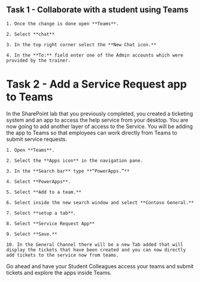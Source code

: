 ## Task 1 - Collaborate with a student using Teams

	1. Once the change is done open **Teams**.

	2. Select **chat**

	3. In the top right corner select the **New Chat icon.**

	4. In the **To:** field enter one of the Admin accounts which were provided by the trainer.

 

 

# Task 2 - Add a Service Request app to Teams

In the SharePoint lab that you previously completed, you created a ticketing system and an app to access the help service from your desktop. You are now going to add another layer of access to the Service. You will be adding the app to Teams so that employees can work directly from Teams to submit service requests.

 

	1. Open **Teams**.

	2. Select the **Apps icon** in the navigation pane. 

	3. In the **Search bar** type **“PowerApps.”**

	4. Select **PowerApps**.

	5. Select **Add to a team.**

	6. Select inside the new search window and select **Contoso General.**

	7. Select **setup a tab**.

	8. Select **Service Request App**

	9. Select **Save.**

	10. In the General Channel there will be a new Tab added that will display the tickets that have been created and you can now directly add tickets to the service now from teams.

 

Go ahead and have your Student Colleagues access your teams and submit tickets and explore the apps inside Teams.

 
